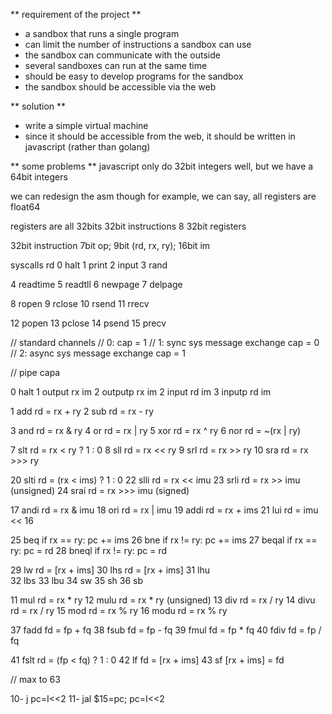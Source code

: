 ** requirement of the project **

- a sandbox that runs a single program
- can limit the number of instructions a sandbox can use
- the sandbox can communicate with the outside
- several sandboxes can run at the same time
- should be easy to develop programs for the sandbox
- the sandbox should be accessible via the web

** solution **

- write a simple virtual machine
- since it should be accessible from the web, it should be written in javascript (rather than golang)

** some problems **
javascript only do 32bit integers well, but we have a 64bit integers

we can redesign the asm though
for example, we can say, all registers are float64

registers are all 32bits
32bit instructions
8 32bit registers

32bit instruction
7bit op; 9bit (rd, rx, ry); 16bit im

syscalls
rd
0 halt
1 print
2 input
3 rand

4 readtime
5 readtll
6 newpage
7 delpage

8 ropen
9 rclose
10 rsend
11 rrecv

12 popen
13 pclose
14 psend
15 precv

// standard channels
// 0:  cap = 1
// 1: sync sys message exchange       cap = 0
// 2: async sys message exchange      cap = 1

// pipe capa

0 halt
1 output  rx im
2 outputp rx im
2 input   rd im
3 inputp  rd im

1 add     rd = rx + ry
2 sub     rd = rx - ry

3 and     rd = rx & ry
4 or      rd = rx | ry
5 xor     rd = rx ^ ry
6 nor     rd = ~(rx | ry)

7 slt     rd = rx < ry ? 1 : 0
8 sll     rd = rx << ry
9 srl     rd = rx >> ry
10 sra     rd = rx >>> ry

20 slti    rd = (rx < ims) ? 1 : 0
22 slli    rd = rx << imu
23 srli    rd = rx >> imu (unsigned)
24 srai    rd = rx >>> imu (signed)

17 andi    rd = rx & imu
18 ori     rd = rx | imu
19 addi    rd = rx + ims
21 lui     rd = imu << 16

25 beq     if rx == ry: pc += ims
26 bne     if rx != ry: pc += ims
27 beqal   if rx == ry: pc = rd
28 bneql   if rx != ry: pc = rd

29 lw      rd = [rx + ims]
30 lhs     rd = [rx + ims]
31 lhu     
32 lbs
33 lbu
34 sw
35 sh
36 sb

11 mul     rd = rx * ry
12 mulu    rd = rx * ry (unsigned)
13 div     rd = rx / ry
14 divu    rd = rx / ry
15 mod     rd = rx % ry
16 modu    rd = rx % ry 

37 fadd    fd = fp + fq
38 fsub    fd = fp - fq
39 fmul    fd = fp * fq
40 fdiv    fd = fp / fq

41 fslt    rd = (fp < fq) ? 1 : 0
42 lf      fd = [rx + ims]
43 sf      [rx + ims] = fd

// max to 63

10- j        pc=I<<2
11- jal      $15=pc; pc=I<<2

